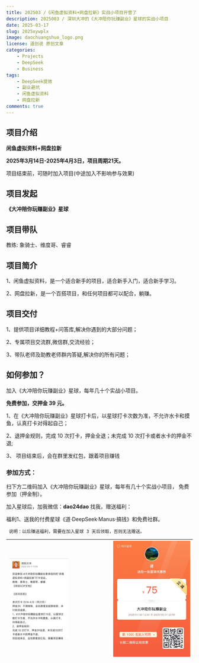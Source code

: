 ```yaml
---
title: 202503 /《闲鱼虚拟资料+网盘拉新》实战小项目开营了
description: 2025003 / 深圳大冲的《大冲陪你玩赚副业》星球的实战小项目
date: 2025-03-17
slug: 2025xywplx
image: daochuangshuo_logo.png
license: 道创说 原创文章
categories:
    - Projects
    - DeepSeek
    - Business
tags:
    - DeepSeek提效
    - 副业避坑
    - 闲鱼虚拟资料
    - 网盘拉新
comments: true
---
```



## 项目介绍
**闲鱼虚拟资料+网盘拉新**

**2025年3月14日-2025年4月3日，项目周期21天。**

项目结束前，可随时加入项目(中途加入不影响参与效果)

## 项目发起 
**《大冲陪你玩赚副业》星球**
## 项目带队
教练: 象骑士、维度哥、睿睿

## 项目简介
1、闲鱼虚拟资料，是一个适合新手的项目，适合新手入门，适合新手学习。

2、网盘拉新，是一个百搭项目，和任何项目都可以配合，躺赚。

## 项目交付
1、提供项目详细教程+问答库,解决你遇到的大部分问题；

2、专属项目交流群,微信群,交流经验；

3、带队老师及助教老师群内答疑,解决你的所有问题；

## 如何参加？

加入《大冲陪你玩赚副业》星球，每年几十个实战小项目。

**免费参加，交押金 39 元。**

1、在《大冲陪你玩赚副业》星球打卡后，以星球打卡次数为准，不允许水卡和摸鱼，认真打卡对得起自己；

2、退押金规则，完成 10 次打卡，押金全退；未完成 10 次打卡或者水卡的押金不退;

3、 项目结束后，会在群里发红包，跟着项目赚钱

### 参加方式：

扫下方二维码加入《大冲陪你玩赚副业》星球，每年有几十个实战小项目， 免费参加（押金制）。

加入星球后，加我微信：**dao24dao** 找我，赠送福利：

福利1、送我的付费星球《道·DeepSeek·Manus·搞钱》和免费社群。

` 说明：以后赚送福利，需要在加入星球 3 天后领取，否则无法赠送。`

|<div style="width:60%">![](xmjs.jpeg)</div>|![](dcfybk.jpeg)|
|---|---|
